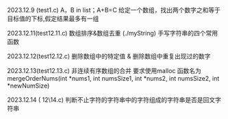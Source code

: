 2023.12.9 (test1.c)
A，B in list；A+B=C 
给定一个数组，找出两个数字之和等于目标值的下标,假定结果最多有一组 

2023.12.11(test12.11.c)
数组排序&数组去重
(./myString)
手写字符串的四个常用函数

2023.12.12(test12.12.c)
删除数组中的特定值 & 删除数组中重复出现过的数字  

2023.12.13(test12.13.c)
非连续有序数组的合并
要求使用malloc
函数名为
mergeOrderNums(int *nums1, int numsSize1, int *nums2, int numsSize2, int *newNumSize)

2023.12.14 ( 12\14.c)
判断不止字符的字符串中的字符组成的字符串是否是回文字符串

